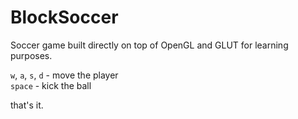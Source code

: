 BlockSoccer
===========

Soccer game built directly on top of OpenGL and GLUT for learning purposes.

```w```, ```a```, ```s```, ```d``` - move the player  
```space``` - kick the ball

that's it.
